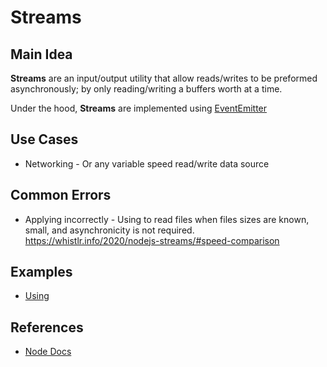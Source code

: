 # Streams

## Main Idea
**Streams** are an input/output utility that allow reads/writes to be preformed asynchronously; by only reading/writing a buffers worth at a time. 

Under the hood, **Streams** are implemented using [EventEmitter](https://nodejs.org/api/events.html#events_class_eventemitter)

## Use Cases

* Networking - Or any variable speed read/write data source

## Common Errors

* Applying incorrectly - Using to read files when files sizes are known, small, and asynchronicity is not required. https://whistlr.info/2020/nodejs-streams/#speed-comparison

## Examples

* [Using](./example-01-using.js)

## References

* [Node Docs](https://nodejs.org/dist/latest-v12.x/docs/api/stream.html#stream_stream)
